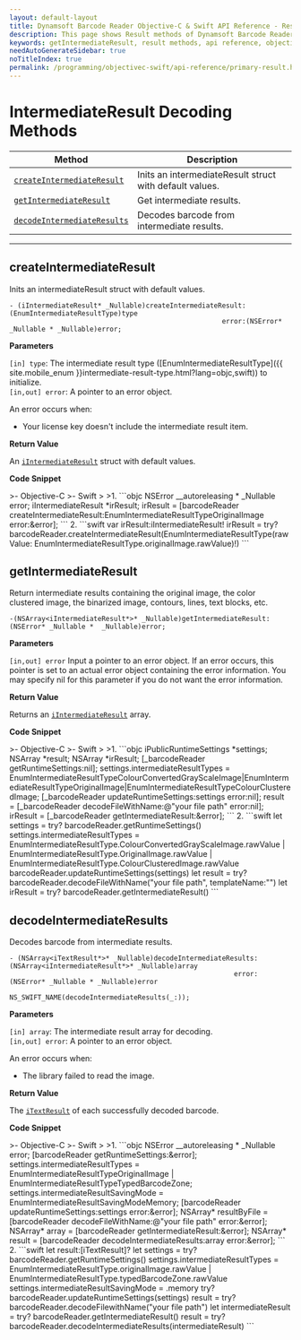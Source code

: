 ```yaml
---
layout: default-layout
title: Dynamsoft Barcode Reader Objective-C & Swift API Reference - Result Methods
description: This page shows Result methods of Dynamsoft Barcode Reader for iOS SDK.
keywords: getIntermediateResult, result methods, api reference, objective-c, oc, swift
needAutoGenerateSidebar: true
noTitleIndex: true
permalink: /programming/objectivec-swift/api-reference/primary-result.html
---
```


# IntermediateResult Decoding Methods

  | Method               | Description |
  |----------------------|-------------|
  | [`createIntermediateResult`](#createintermediateresult) | Inits an intermediateResult struct with default values. |
  | [`getIntermediateResult`](#getintermediateresult) | Get intermediate results. |
  | [`decodeIntermediateResults`](#decodeintermediateresults) | Decodes barcode from intermediate results. |

  ---

## createIntermediateResult

Inits an intermediateResult struct with default values.

```objc
- (iIntermediateResult* _Nullable)createIntermediateResult:(EnumIntermediateResultType)type
                                                     error:(NSError* _Nullable * _Nullable)error;
```

**Parameters**

`[in] type`: The intermediate result type ([EnumIntermediateResultType]({{ site.mobile_enum }}intermediate-result-type.html?lang=objc,swift)) to initialize.  
`[in,out] error`: A pointer to an error object.

An error occurs when:

- Your license key doesn't include the intermediate result item.

**Return Value**

An [`iIntermediateResult`](auxiliary-iIntermediateResult.md) struct with default values.

**Code Snippet**

<div class="sample-code-prefix"></div>
>- Objective-C
>- Swift
>
>1. 
```objc
NSError __autoreleasing * _Nullable error;
iIntermediateResult *irResult;
irResult = [barcodeReader createIntermediateResult:EnumIntermediateResultTypeOriginalImage error:&error];
```
2. 
```swift
var irResult:iIntermediateResult!
irResult = try? barcodeReader.createIntermediateResult(EnumIntermediateResultType(rawValue: EnumIntermediateResultType.originalImage.rawValue)!)
```

## getIntermediateResult

Return intermediate results containing the original image, the color clustered image, the binarized image, contours, lines, text blocks, etc.

```objc
-(NSArray<iIntermediateResult*>* _Nullable)getIntermediateResult:(NSError* _Nullable *  _Nullable)error;
```

**Parameters**

`[in,out] error` Input a pointer to an error object. If an error occurs, this pointer is set to an actual error object containing the error information. You may specify nil for this parameter if you do not want the error information.

**Return Value**

Returns an [`iIntermediateResult`](auxiliary-iIntermediateResult.md) array.

**Code Snippet**

<div class="sample-code-prefix"></div>
>- Objective-C
>- Swift
>
>1. 
```objc
iPublicRuntimeSettings *settings;
NSArray<iTextResult *> *result;
NSArray<iIntermediateResult *> *irResult;
[_barcodeReader getRuntimeSettings:nil];
settings.intermediateResultTypes = EnumIntermediateResultTypeColourConvertedGrayScaleImage|EnumIntermediateResultTypeOriginalImage|EnumIntermediateResultTypeColourClusteredImage;
[_barcodeReader updateRuntimeSettings:settings error:nil];
result = [_barcodeReader decodeFileWithName:@"your file path" error:nil];
irResult = [_barcodeReader getIntermediateResult:&error];
```
2. 
```swift
let settings = try? barcodeReader.getRuntimeSettings()
settings.intermediateResultTypes = EnumIntermediateResultType.ColourConvertedGrayScaleImage.rawValue | EnumIntermediateResultType.OriginalImage.rawValue | EnumIntermediateResultType.ColourClusteredImage.rawValue
barcodeReader.updateRuntimeSettings(settings)
let result = try? barcodeReader.decodeFileWithName("your file path", templateName:"")
let irResult = try? barcodeReader.getIntermediateResult()
```

## decodeIntermediateResults

Decodes barcode from intermediate results.

```objc
- (NSArray<iTextResult*>* _Nullable)decodeIntermediateResults:(NSArray<iIntermediateResult*>* _Nullable)array
                                                        error:(NSError* _Nullable * _Nullable)error
                                                        NS_SWIFT_NAME(decodeIntermediateResults(_:));
```

**Parameters**

`[in] array`: The intermediate result array for decoding.  
`[in,out] error`: A pointer to an error object.

An error occurs when:

- The library failed to read the image.

**Return Value**

The [`iTextResult`](auxiliary-iTextResult.md) of each successfully decoded barcode.

**Code Snippet**

<div class="sample-code-prefix"></div>
>- Objective-C
>- Swift
>
>1. 
```objc
NSError __autoreleasing * _Nullable error;
[barcodeReader getRuntimeSettings:&error];
settings.intermediateResultTypes = EnumIntermediateResultTypeOriginalImage | EnumIntermediateResultTypeTypedBarcodeZone;
settings.intermediateResultSavingMode = EnumIntermediateResultSavingModeMemory;
[barcodeReader updateRuntimeSettings:settings error:&error];
NSArray<iTextResult*>* resultByFile = [barcodeReader decodeFileWithName:@"your file path" error:&error];
NSArray<iIntermediateResult*>* array = [barcodeReader getIntermediateResult:&error];
NSArray<iTextResult*>* result = [barcodeReader decodeIntermediateResults:array error:&error];
```
2. 
```swift
let result:[iTextResult]?
let settings = try? barcodeReader.getRuntimeSettings()
settings.intermediateResultTypes = EnumIntermediateResultType.originalImage.rawValue | EnumIntermediateResultType.typedBarcodeZone.rawValue
settings.intermediateResultSavingMode = .memory
try? barcodeReader.updateRuntimeSettings(settings)
result = try? barcodeReader.decodeFilewithName("your file path")
let intermediateResult = try? barcodeReader.getIntermediateResult()
result = try? barcodeReader.decodeIntermediateResults(intermediateResult)
```
